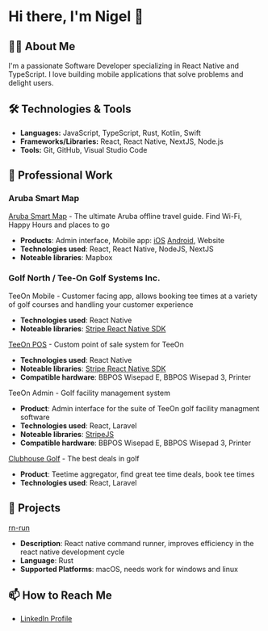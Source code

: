 # Hi there, I'm Nigel 👋

## 👨‍💻 About Me

I'm a passionate Software Developer specializing in React Native and TypeScript. I love building mobile applications that solve problems and delight users.

## 🛠 Technologies & Tools

- **Languages:** JavaScript, TypeScript, Rust, Kotlin, Swift
- **Frameworks/Libraries:** React, React Native, NextJS, Node.js
- **Tools:** Git, GitHub, Visual Studio Code

## 🚀 Professional Work

### Aruba Smart Map
[Aruba Smart Map](https://arubasmartmap.com/) - The ultimate Aruba offline travel guide. Find Wi-Fi, Happy Hours and places to go
* **Products**: Admin interface, Mobile app: [iOS](https://apps.apple.com/ca/app/aruba-smart-map/id1481288809) [Android](https://play.google.com/store/apps/details?id=com.arubasmartmap.aruba_smart_map), Website
* **Technologies used**: React, React Native, NodeJS, NextJS
* **Noteable libraries**: Mapbox

### Golf North / Tee-On Golf Systems Inc.

TeeOn Mobile - Customer facing app, allows booking tee times at a variety of golf courses and handling your customer experience
* **Technologies used**: React Native
* **Noteable libraries**: [Stripe React Native SDK](https://docs.stripe.com/libraries/react-native)

[TeeOn POS](https://apps.apple.com/ca/app/tee-on-pos/id1628842497) - Custom point of sale system for TeeOn
* **Technologies used**: React Native
* **Noteable libraries**: [Stripe React Native SDK](https://docs.stripe.com/libraries/react-native)
* **Compatible hardware**: BBPOS Wisepad E, BBPOS Wisepad 3, Printer

TeeOn Admin - Golf facility management system
* **Product**: Admin interface for the suite of TeeOn golf facility managment software
* **Technologies used**: React, Laravel
* **Noteable libraries**: [StripeJS](https://docs.stripe.com/js)
* **Compatible hardware**: BBPOS Wisepad E, BBPOS Wisepad 3, Printer

[Clubhouse Golf](https://www.clubhousegolf.ca/) - The best deals in golf
* **Product**: Teetime aggregator, find great tee time deals, book tee times
* **Technologies used**: React, Laravel

## 🤖 Projects

[rn-run](https://github.com/nigelrudolf/rn-run)
* **Description**: React native command runner, improves efficiency in the react native development cycle
* **Language**: Rust
* **Supported Platforms**: macOS, needs work for windows and linux 
<!--
## 📚 Learning & Development

I'm currently diving deeper into [Technology or Topic], and I'm always looking for new things to learn.
-->
## 📫 How to Reach Me
* [LinkedIn Profile](https://www.linkedin.com/in/nigelrudolf/)

